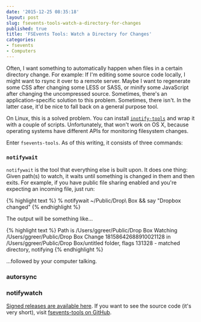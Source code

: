 ```yaml
---
date: '2015-12-25 08:35:18'
layout: post
slug: fsevents-tools-watch-a-directory-for-changes
published: true
title: 'FSEvents Tools: Watch a Directory for Changes'
categories:
- fsevents
- Computers
---
```


Often, I want something to automatically happen when files in a certain directory change. For example: If I'm editing some source code locally, I might want to rsync it over to a remote server. Maybe I want to regenerate some CSS after changing some LESS or SASS, or minify some JavaScript after changing the uncompressed source. Sometimes, there's an application-specific solution to this problem. Sometimes, there isn't. In the latter case, it'd be nice to fall back on a general purpose tool.

On Linux, this is a solved problem. You can install [`inotify-tools`](https://github.com/rvoicilas/inotify-tools) and wrap it with a couple of scripts. Unfortunately, that won't work on OS X, because operating systems have different APIs for monitoring filesystem changes.

Enter `fsevents-tools`. As of this writing, it consists of three commands:

### `notifywait`

`notifywait` is the tool that everything else is built upon. It does one thing: Given path(s) to watch, it waits until something is changed in them and then exits. For example, if you have public file sharing enabled and you're expecting an incoming file, just run:

{% highlight text %}
% notifywait ~/Public/Drop\ Box && say "Dropbox changed"
{% endhighlight %}

The output will be something like…

{% highlight text %}
Path is /Users/ggreer/Public/Drop Box
Watching /Users/ggreer/Public/Drop Box
Change 18158642688910021128 in /Users/ggreer/Public/Drop Box/untitled folder, flags 131328 - matched directory, notifying
{% endhighlight %}

…followed by your computer talking.


### autorsync


### notifywatch


[Signed releases are available here](/fsevents/). If you want to see the source code (it's very short), visit [fsevents-tools on GitHub](https://github.com/ggreer/fsevents-tools).

